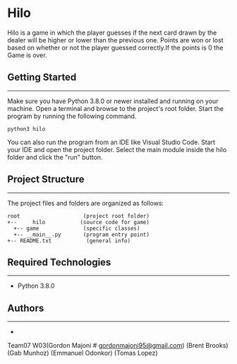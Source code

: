 # Hilo
Hilo is a game in which the player guesses if the next card drawn by the dealer will be higher or lower than the previous one.
 Points are won or lost based on whether or not the player guessed correctly.If the points is 0 the Game is over.

## Getting Started
---
Make sure you have Python 3.8.0 or newer installed and running on your machine. Open a terminal and 
browse to the project's root folder. Start the program by running the following command.
```
python3 hilo 
```
You can also run the program from an IDE like Visual Studio Code. Start your IDE and open the 
project folder. Select the main module inside the hilo folder and click the "run" button.

## Project Structure
---
The project files and folders are organized as follows:
```
root                    (project root folder)
+--     hilo           (source code for game)
  +-- game              (specific classes)
  +-- __main__.py       (program entry point)
+-- README.txt           (general info)
```

## Required Technologies
---
* Python 3.8.0

## Authors
---
* 
Team07 W03(Gordon Majoni # gordonmajoni95@gmail.com)
          (Brent Brooks)
          (Gab Munhoz)
          (Emmanuel Odonkor)
          (Tomas Lopez)